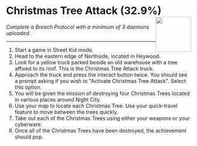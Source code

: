 # Christmas Tree Attack (32.9%) <img style="float: right;" src="https://cdn.cloudflare.steamstatic.com/steamcommunity/public/images/apps/1091500/8af08786073d0d2ba2374f00eb6bd876c593891e.jpg" width="96" height="96">

_Complete a Breach Protocol with a minimum of 3 daemons uploaded._

---

1. Start a game in Street Kid mode. 
2. Head to the eastern edge of Northside, located in Heywood.
3. Look for a yellow truck parked beside an old warehouse with a tree affixed to its roof. This is the Christmas Tree Attack truck. 
4. Approach the truck and press the interact button twice. You should see a prompt asking if you wish to "Activate Christmas Tree Attack". Select this option.
5. You will be given the mission of destroying four Christmas Trees located in various places around Night City.
6. Use your map to locate each Christmas Tree. Use your quick-travel feature to move between the trees quickly.
7. Take out each of the Christmas Trees using either your weapons or your cyberware.
8. Once all of the Christmas Trees have been destroyed, the achievement should pop.